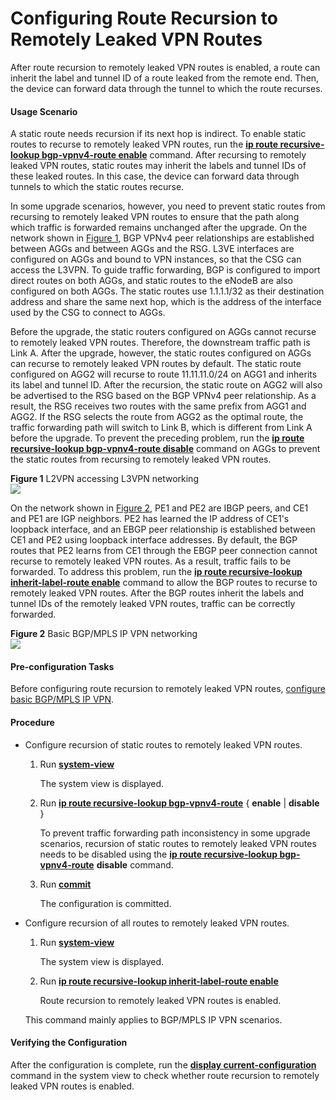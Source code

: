 Configuring Route Recursion to Remotely Leaked VPN Routes
=========================================================

After route recursion to remotely leaked VPN routes is enabled, a route can inherit the label and tunnel ID of a route leaked from the remote end. Then, the device can forward data through the tunnel to which the route recurses.

#### Usage Scenario

A static route needs recursion if its next hop is indirect. To enable static routes to recurse to remotely leaked VPN routes, run the [**ip route recursive-lookup bgp-vpnv4-route enable**](cmdqueryname=ip+route+recursive-lookup+bgp-vpnv4-route+enable) command. After recursing to remotely leaked VPN routes, static routes may inherit the labels and tunnel IDs of these leaked routes. In this case, the device can forward data through tunnels to which the static routes recurse.

In some upgrade scenarios, however, you need to prevent static routes from recursing to remotely leaked VPN routes to ensure that the path along which traffic is forwarded remains unchanged after the upgrade. On the network shown in [Figure 1](#EN-US_TASK_0172369388__fig_dc_vrp_cli_ip_route_recursive-lookup_bgp-vpnv4-route), BGP VPNv4 peer relationships are established between AGGs and between AGGs and the RSG. L3VE interfaces are configured on AGGs and bound to VPN instances, so that the CSG can access the L3VPN. To guide traffic forwarding, BGP is configured to import direct routes on both AGGs, and static routes to the eNodeB are also configured on both AGGs. The static routes use 1.1.1.1/32 as their destination address and share the same next hop, which is the address of the interface used by the CSG to connect to AGGs.

Before the upgrade, the static routers configured on AGGs cannot recurse to remotely leaked VPN routes. Therefore, the downstream traffic path is Link A. After the upgrade, however, the static routes configured on AGGs can recurse to remotely leaked VPN routes by default. The static route configured on AGG2 will recurse to route 11.11.11.0/24 on AGG1 and inherits its label and tunnel ID. After the recursion, the static route on AGG2 will also be advertised to the RSG based on the BGP VPNv4 peer relationship. As a result, the RSG receives two routes with the same prefix from AGG1 and AGG2. If the RSG selects the route from AGG2 as the optimal route, the traffic forwarding path will switch to Link B, which is different from Link A before the upgrade. To prevent the preceding problem, run the [**ip route recursive-lookup bgp-vpnv4-route disable**](cmdqueryname=ip+route+recursive-lookup+bgp-vpnv4-route+disable) command on AGGs to prevent the static routes from recursing to remotely leaked VPN routes.

**Figure 1** L2VPN accessing L3VPN networking  
![](figure/en-us_image_0185535031.png)

On the network shown in [Figure 2](#EN-US_TASK_0172369388__fig_ip_route_recursive-lookup_inherit-label-route_enable), PE1 and PE2 are IBGP peers, and CE1 and PE1 are IGP neighbors. PE2 has learned the IP address of CE1's loopback interface, and an EBGP peer relationship is established between CE1 and PE2 using loopback interface addresses. By default, the BGP routes that PE2 learns from CE1 through the EBGP peer connection cannot recurse to remotely leaked VPN routes. As a result, traffic fails to be forwarded. To address this problem, run the [**ip route recursive-lookup inherit-label-route enable**](cmdqueryname=ip+route+recursive-lookup+inherit-label-route+enable) command to allow the BGP routes to recurse to remotely leaked VPN routes. After the BGP routes inherit the labels and tunnel IDs of the remotely leaked VPN routes, traffic can be correctly forwarded.

**Figure 2** Basic BGP/MPLS IP VPN networking  
![](figure/en-us_image_0231806285.png)

#### Pre-configuration Tasks

Before configuring route recursion to remotely leaked VPN routes, [configure basic BGP/MPLS IP VPN](dc_vrp_mpls-l3vpn-v4_cfg_0154.html).


#### Procedure

* Configure recursion of static routes to remotely leaked VPN routes.
  1. Run [**system-view**](cmdqueryname=system-view)
     
     
     
     The system view is displayed.
  2. Run [**ip route recursive-lookup bgp-vpnv4-route**](cmdqueryname=ip+route+recursive-lookup+bgp-vpnv4-route) { **enable** | **disable** }
     
     
     
     To prevent traffic forwarding path inconsistency in some upgrade scenarios, recursion of static routes to remotely leaked VPN routes needs to be disabled using the [**ip route recursive-lookup bgp-vpnv4-route**](cmdqueryname=ip+route+recursive-lookup+bgp-vpnv4-route) **disable** command.
  3. Run [**commit**](cmdqueryname=commit)
     
     
     
     The configuration is committed.
* Configure recursion of all routes to remotely leaked VPN routes.
  1. Run [**system-view**](cmdqueryname=system-view)
     
     
     
     The system view is displayed.
  2. Run [**ip route recursive-lookup inherit-label-route enable**](cmdqueryname=ip+route+recursive-lookup+inherit-label-route+enable)
     
     
     
     Route recursion to remotely leaked VPN routes is enabled.
  
  
  
  This command mainly applies to BGP/MPLS IP VPN scenarios.

#### Verifying the Configuration

After the configuration is complete, run the [**display current-configuration**](cmdqueryname=display+current-configuration) command in the system view to check whether route recursion to remotely leaked VPN routes is enabled.